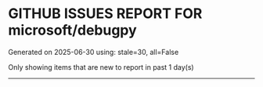
# GITHUB ISSUES REPORT FOR microsoft/debugpy


Generated on 2025-06-30 using: stale=30, all=False


Only showing items that are new to report in past 1 day(s)


---




















